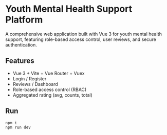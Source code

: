# Youth Mental Health Support Platform

A comprehensive web application built with Vue 3 for youth mental health support, featuring role-based access control, user reviews, and secure authentication.

## Features
- Vue 3 + Vite + Vue Router + Vuex
- Login / Register
- Reviews / Dashboard
- Role-based access control (RBAC)
- Aggregated rating (avg, counts, total)

## Run
```bash
npm i
npm run dev
